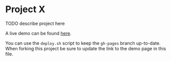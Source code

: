 # Project X

TODO describe project here

A live demo can be found [here](http://NYU-CS6313-Projects.github.io/sp2015-group9/).

You can use the `deploy.sh` script to keep the `gh-pages` branch up-to-date.
When forking this project be sure to update the link to the demo page in this file.
